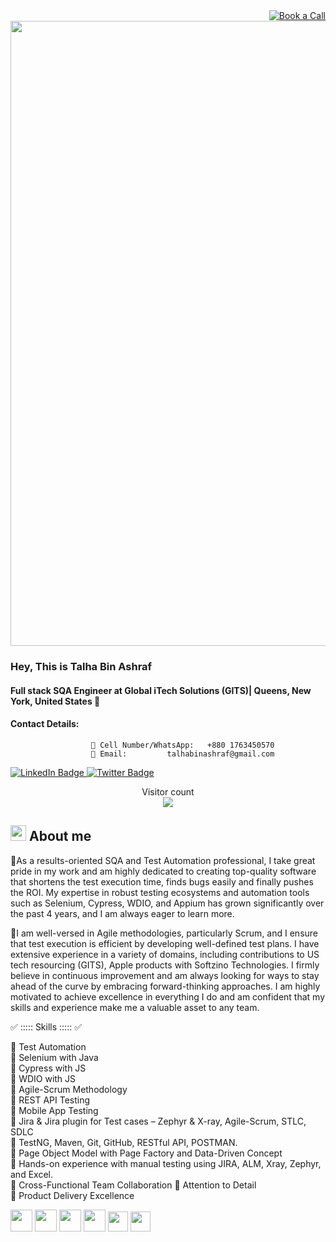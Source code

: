<div id="Book a Call" align="right">
  <a href="https://calendly.com/talhabinashraf/30min">
    <img src="https://img.shields.io/badge/BooK A Call! -red?style=for-the-badge&logo=Book a Call&logoColor=White" alt= "Book a Call"/> 
  </a>  
 </div>

<!-- <a href="https://calendly.com/talhabinashraf/30min"><button> Book a Call !</button></a>
-->
 <div id="header" align="center">
  <img src="https://media.licdn.com/dms/image/C4E16AQEpXpaXNUxriQ/profile-displaybackgroundimage-shrink_350_1400/0/1652303021863?e=1716422400&v=beta&t=Q4G8_FCFZDRNTI6izYjgWZs7srkDr7UAvBAhB69EGtU" width="1000"/>
</div>


### Hey, This is Talha Bin Ashraf  
#### Full stack SQA Engineer at Global iTech Solutions (GITS)| Queens, New York, United States 🤵
#### Contact Details: 
                      📲 Cell Number/WhatsApp:   +880 1763450570  
                      📨 Email:         talhabinashraf@gmail.com
             
  <a href="https://www.linkedin.com/in/talha-bin-ashraf-sqa/">
    <img src="https://img.shields.io/badge/LinkedIn-blue?style=for-the-badge&logo=linkedin&logoColor=white" alt="LinkedIn Badge"/> 
     </a>  
  <a href="https://twitter.com/talhabinashraf">
    <img src="https://img.shields.io/badge/Twitter-blue?style=for-the-badge&logo=linkedin&logoColor=white" alt="Twitter Badge"/> 
     </a>    
 </br>
   <p align="center"> 
  Visitor count<br>
  <img src="https://profile-counter.glitch.me/TalhaBinAshraf1/count.svg" />
  </p>
<!-- ![Profile Views](https://komarev.com/ghpvc/?username=TalhaBinAshraf1)
  <a href="https://github.com/TalhaBinAshraf1">
  <img src="https://gpvc.arturio.dev/TalhaBinAshraf1" alt="Profile views" style="width: 220px; height: 22px;">
</a> -->

 
## <picture><img src = "https://user-images.githubusercontent.com/47713668/124180781-52ad2b80-dad2-11eb-9abd-9e0f8d6bb6dd.gif" width = 25px></picture>  **About me**
🔹As a results-oriented SQA and Test Automation professional, I take great pride in my work and am highly dedicated to creating top-quality software that shortens the test execution time, finds bugs easily and finally pushes the ROI.  My expertise in robust testing ecosystems and automation tools such as Selenium, Cypress, WDIO, and Appium has grown significantly over the past 4 years, and I am always eager to learn more.

🔹I am well-versed in Agile methodologies, particularly Scrum, and I ensure that test execution is efficient by developing well-defined test plans. I have extensive experience in a variety of domains, including contributions to US tech resourcing (GITS), Apple products with Softzino Technologies. I firmly believe in continuous improvement and am always looking for ways to stay ahead of the curve by embracing forward-thinking approaches. I am highly motivated to achieve excellence in everything I do and am confident that my skills and experience make me a valuable asset to any team.

✅ ::::: Skills ::::: ✅ 

🔹  Test Automation</br>
🔹  Selenium with Java</br>
🔹  Cypress with JS</br>
🔹  WDIO with JS</br>
🔹  Agile-Scrum Methodology</br>
🔹  REST API Testing</br>
🔹  Mobile App Testing</br>
🔹  Jira & Jira plugin for Test cases – Zephyr & X-ray, Agile-Scrum, STLC, SDLC</br>
🔹  TestNG, Maven, Git, GitHub, RESTful API, POSTMAN.</br>
🔹  Page Object Model with Page Factory and Data-Driven Concept</br>
🔹  Hands-on experience with manual testing using JIRA, ALM, Xray, Zephyr, and Excel.</br>
🔹  Cross-Functional Team Collaboration
🔹  Attention to Detail</br>
🔹  Product Delivery Excellence</br>


<!-- 
[<img src="https://icon.vimalverma.in/img?tool=linkedin&acol=gold" width="30px">](https://www.linkedin.com/in/talha-bin-ashraf-sqa/)
[<img src="https://icon.vimalverma.in/img?tool=twitter&acol=gold" width="30px">](https://twitter.com/talhabinashraf)
-->

<img src="https://icon.vimalverma.in/img?tool=selenium&acol=gold" width="35px"> <img src="https://icon.vimalverma.in/img?tool=jb_IJ_IDEA&acol=gold" width="35px">
<img src="https://icon.vimalverma.in/img?tool=java&acol=gold" width="35px"> <img src="https://icon.vimalverma.in/img?tool=javascript&acol=gold" width="35px">
<img src="https://icon.vimalverma.in/img?tool=git&bgc=null&acol=gold" width="32px">  <img src="https://icon.vimalverma.in/img?tool=github&bgc=null&acol=gold" width="32px">


<!--
![Snake animation](https://github.com/thepiyushmalhotra/thepiyushmalhotra/blob/output/github-contribution-grid-snake.svg)

[<img src='https://cdn.jsdelivr.net/npm/simple-icons@3.0.1/icons/linkedin.svg' alt='linkedin' height='40'>](https://www.linkedin.com/in/talha-bin-ashraf-sqa/)  
 
![GitHub stats](https://github-readme-stats.vercel.app/api?username=TalhaBinAshraf1&show_icons=true)  

![GitHub metrics](https://metrics.lecoq.io/TalhaBinAshraf1)  

![GitHub streak stats](https://github-readme-streak-stats.herokuapp.com/?user=TalhaBinAshraf1) -->
